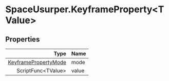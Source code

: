 # SpaceUsurper.KeyframeProperty&lt;TValue&gt;
## Properties
| Type | Name |
| ---: | ---- |
| [KeyframePropertyMode](SpaceUsurper.KeyframePropertyMode.md) | mode |
| ScriptFunc&lt;TValue&gt; | value |
